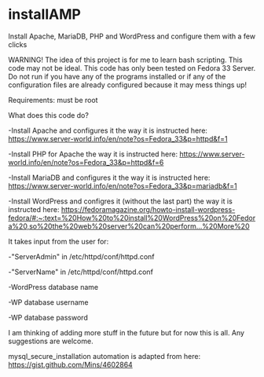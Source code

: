 # installAMP
Install Apache, MariaDB, PHP and WordPress and configure them with a few clicks

WARNING!
The idea of this project is for me to learn bash scripting.
This code may not be ideal.
This code has only been tested on Fedora 33 Server.
Do not run if you have any of the programs installed or if any of the configuration files are already configured because it may mess things up! 

Requirements: must be root

What does this code do?

-Install Apache and configures it the way it is instructed here:
https://www.server-world.info/en/note?os=Fedora_33&p=httpd&f=1

-Install PHP for Apache the way it is instructed here:
https://www.server-world.info/en/note?os=Fedora_33&p=httpd&f=6

-Install MariaDB and configures it the way it is instructed here:
https://www.server-world.info/en/note?os=Fedora_33&p=mariadb&f=1

-Install WordPress and configres it (without the last part) the way it is instructed here:
https://fedoramagazine.org/howto-install-wordpress-fedora/#:~:text=%20How%20to%20install%20WordPress%20on%20Fedora%20,so%20the%20web%20server%20can%20perform...%20More%20

It takes input from the user for:

-"ServerAdmin" in /etc/httpd/conf/httpd.conf

-"ServerName" in /etc/httpd/conf/httpd.conf

-WordPress database name

-WP database username

-WP database password

I am thinking of adding more stuff in the future but for now this is all.
Any suggestions are welcome.

mysql_secure_installation automation is adapted from here: https://gist.github.com/Mins/4602864

